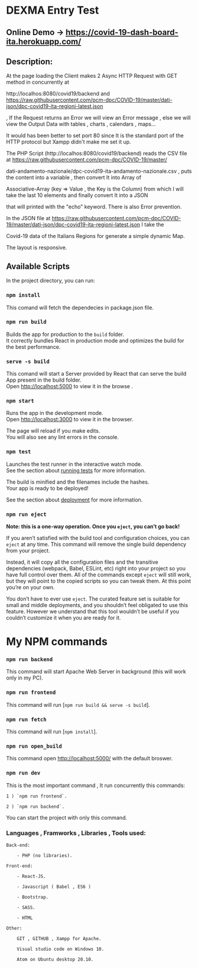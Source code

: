 # DEXMA Entry Test

## Online Demo -> https://covid-19-dash-board-ita.herokuapp.com/

## Description:

At the page loading the Client makes 2 Async HTTP Request with GET method in concurrently at 

http://localhos:8080/covid19/backend and https://raw.githubusercontent.com/pcm-dpc/COVID-19/master/dati-json/dpc-covid19-ita-regioni-latest.json

, If the Request returns an Error we will view an Error message , else we will view the Output Data with tables , charts , calendars , maps...

It would has been better to set port 80 since It is the standard port of the HTTP protocol but Xampp didn't make me set it up.

The PHP Script (http://localhos:8080/covid19/backend) reads the CSV file at https://raw.githubusercontent.com/pcm-dpc/COVID-19/master/

dati-andamento-nazionale/dpc-covid19-ita-andamento-nazionale.csv , puts the content into a variable , then convert It into Array of

Associative-Array (key => Value , the Key is the Column) from which I will take the last 10 elements and finally convert It into a JSON

that will printed with the "echo" keyword. There is also Error prevention.

In the JSON file at https://raw.githubusercontent.com/pcm-dpc/COVID-19/master/dati-json/dpc-covid19-ita-regioni-latest.json I take the

Covid-19 data of the Italians Regions for generate a simple dynamic Map.

The layout is responsive.

## Available Scripts

In the project directory, you can run:

### `npm install`

This comand will fetch the dependecies in package.json file.

### `npm run build`

Builds the app for production to the `build` folder.\
It correctly bundles React in production mode and optimizes the build for the best performance.

### `serve -s build`

This comand will start a Server provided by React that can serve the build App
present in the build folder.\
Open [http://localhost:5000](http://127.0.0.1:5000) to view it in the browse
.

### `npm start`

Runs the app in the development mode.\
Open [http://localhost:3000](http://127.0.0.1:3000) to view it in the browser.

The page will reload if you make edits.\
You will also see any lint errors in the console.

### `npm test`

Launches the test runner in the interactive watch mode.\
See the section about [running tests](https://facebook.github.io/create-react-app/docs/running-tests) for more information.

The build is minified and the filenames include the hashes.\
Your app is ready to be deployed!

See the section about [deployment](https://facebook.github.io/create-react-app/docs/deployment) for more information.

### `npm run eject`

**Note: this is a one-way operation. Once you `eject`, you can’t go back!**

If you aren’t satisfied with the build tool and configuration choices, you can `eject` at any time. This command will remove the single build dependency from your project.

Instead, it will copy all the configuration files and the transitive dependencies (webpack, Babel, ESLint, etc) right into your project so you have full control over them. All of the commands except `eject` will still work, but they will point to the copied scripts so you can tweak them. At this point you’re on your own.

You don’t have to ever use `eject`. The curated feature set is suitable for small and middle deployments, and you shouldn’t feel obligated to use this feature. However we understand that this tool wouldn’t be useful if you couldn’t customize it when you are ready for it.

# My NPM commands

### `npm run backend`

This command will start Apache Web Server in background (this will work only in my PC).

### `npm run frontend`

This command will run [`npm run build && serve -s build`].

### `npm run fetch`

This command will run [`npm install`].

### `npm run open_build`

This command open [http://localhost:5000/](http://127.0.0.1:5000/) with the default broswer.

### `npm run dev`

This is the most important command , It run concurrently this commands:

    1 ) `npm run frontend`.

    2 ) `npm run backend`.

You can start the project with only this command.

### Languages , Framworks , Libraries , Tools used:

    Back-end:

        - PHP (no libraries).

    Front-end:

        - React-JS.

    	- Javascript ( Babel , ES6 )

        - Bootstrap.

        - SASS.

    	- HTML

    Other:

        GIT , GITHUB , Xampp for Apache.

    	Visual studio code on Windows 10.

    	Atom on Ubuntu desktop 20.10.
